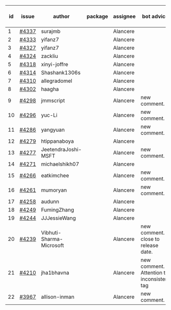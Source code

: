 | id | issue | author | package | assignee | bot advice | created date of issue | target release date | date from target |
| ------ | ------ | ------ | ------ | ------ | ------ | ------ | ------ | :-----: |
| 1 | [#4337](https://github.com/Azure/sdk-release-request/issues/4337) | surajmb |  | Alancere |  | 07-13 | 07-28 |  |
| 2 | [#4333](https://github.com/Azure/sdk-release-request/issues/4333) | yifanz7 |  | Alancere |  | 07-11 | 07-28 |  |
| 3 | [#4327](https://github.com/Azure/sdk-release-request/issues/4327) | yifanz7 |  | Alancere |  | 07-11 | 07-28 |  |
| 4 | [#4324](https://github.com/Azure/sdk-release-request/issues/4324) | zackliu |  | Alancere |  | 07-10 | 07-28 |  |
| 5 | [#4318](https://github.com/Azure/sdk-release-request/issues/4318) | xinyi-joffre |  | Alancere |  | 07-07 | 07-28 |  |
| 6 | [#4314](https://github.com/Azure/sdk-release-request/issues/4314) | Shashank1306s |  | Alancere |  | 07-03 | 07-28 |  |
| 7 | [#4310](https://github.com/Azure/sdk-release-request/issues/4310) | allegradomel |  | Alancere |  | 06-29 | 07-28 |  |
| 8 | [#4302](https://github.com/Azure/sdk-release-request/issues/4302) | haagha |  | Alancere |  | 06-29 | 07-28 |  |
| 9 | [#4298](https://github.com/Azure/sdk-release-request/issues/4298) | jmmscript |  | Alancere | new comment. | 06-28 | 07-28 |  |
| 10 | [#4296](https://github.com/Azure/sdk-release-request/issues/4296) | yuc-Li |  | Alancere | new comment. | 06-28 | 07-28 |  |
| 11 | [#4286](https://github.com/Azure/sdk-release-request/issues/4286) | yangyuan |  | Alancere | new comment. | 06-27 | 07-28 |  |
| 12 | [#4279](https://github.com/Azure/sdk-release-request/issues/4279) | htippanaboya |  | Alancere |  | 06-26 | 07-28 |  |
| 13 | [#4277](https://github.com/Azure/sdk-release-request/issues/4277) | JeetendraJoshi-MSFT |  | Alancere | new comment. | 06-26 | 07-28 |  |
| 14 | [#4271](https://github.com/Azure/sdk-release-request/issues/4271) | michaelshikh07 |  | Alancere |  | 06-25 | 07-28 |  |
| 15 | [#4266](https://github.com/Azure/sdk-release-request/issues/4266) | eatkimchee |  | Alancere | new comment. | 06-23 | 07-28 |  |
| 16 | [#4261](https://github.com/Azure/sdk-release-request/issues/4261) | mumoryan |  | Alancere | new comment. | 06-21 | 07-28 |  |
| 17 | [#4258](https://github.com/Azure/sdk-release-request/issues/4258) | audunn |  | Alancere |  | 06-21 | 07-28 |  |
| 18 | [#4249](https://github.com/Azure/sdk-release-request/issues/4249) | FumingZhang |  | Alancere |  | 06-14 | 07-28 |  |
| 19 | [#4244](https://github.com/Azure/sdk-release-request/issues/4244) | JJJessieWang |  | Alancere |  | 06-13 | 07-28 |  |
| 20 | [#4239](https://github.com/Azure/sdk-release-request/issues/4239) | Vibhuti-Sharma-Microsoft |  | Alancere | new comment. close to release date.  | 06-09 | 07-14 | 0 |
| 21 | [#4210](https://github.com/Azure/sdk-release-request/issues/4210) | jha1bhavna |  | Alancere | new comment. Attention to inconsistent tag | 05-29 | 06-23 |  |
| 22 | [#3967](https://github.com/Azure/sdk-release-request/issues/3967) | allison-inman |  | Alancere | new comment. | 03-22 | 04-28 |  |
